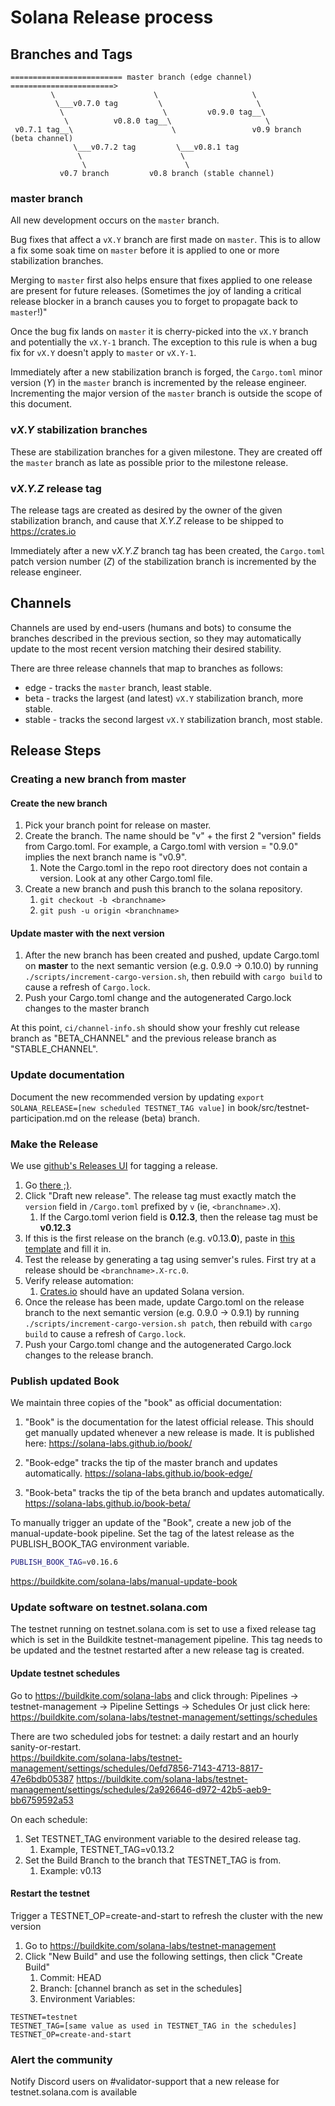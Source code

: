 # Solana Release process

## Branches and Tags

```
========================= master branch (edge channel) =======================>
         \                      \                     \
          \___v0.7.0 tag         \                     \
           \                      \         v0.9.0 tag__\
            \          v0.8.0 tag__\                     \
 v0.7.1 tag__\                      \                 v0.9 branch (beta channel)
              \___v0.7.2 tag         \___v0.8.1 tag
               \                      \
                \                      \
           v0.7 branch         v0.8 branch (stable channel)

```

### master branch
All new development occurs on the `master` branch.

Bug fixes that affect a `vX.Y` branch are first made on `master`.  This is to
allow a fix some soak time on `master` before it is applied to one or more
stabilization branches.

Merging to `master` first also helps ensure that fixes applied to one release
are present for future releases.  (Sometimes the joy of landing a critical
release blocker in a branch causes you to forget to propagate back to
`master`!)"

Once the bug fix lands on `master` it is cherry-picked into the `vX.Y` branch
and potentially the `vX.Y-1` branch.  The exception to this rule is when a bug
fix for `vX.Y` doesn't apply to `master` or `vX.Y-1`.

Immediately after a new stabilization branch is forged, the `Cargo.toml` minor
version (*Y*) in the `master` branch is incremented by the release engineer.
Incrementing the major version of the `master` branch is outside the scope of
this document.

### v*X.Y* stabilization branches
These are stabilization branches for a given milestone.  They are created off
the `master` branch as late as possible prior to the milestone release.

### v*X.Y.Z* release tag
The release tags are created as desired by the owner of the given stabilization
branch, and cause that *X.Y.Z* release to be shipped to https://crates.io

Immediately after a new v*X.Y.Z* branch tag has been created, the `Cargo.toml`
patch version number (*Z*) of the stabilization branch is incremented by the
release engineer.

## Channels
Channels are used by end-users (humans and bots) to consume the branches
described in the previous section, so they may automatically update to the most
recent version matching their desired stability.

There are three release channels that map to branches as follows:
* edge - tracks the `master` branch, least stable.
* beta - tracks the largest (and latest) `vX.Y` stabilization branch, more stable.
* stable - tracks the second largest `vX.Y` stabilization branch, most stable.

## Release Steps

### Creating a new branch from master

#### Create the new branch
1. Pick your branch point for release on master.
1. Create the branch.  The name should be "v" + the first 2 "version" fields
   from Cargo.toml.  For example, a Cargo.toml with version = "0.9.0" implies
   the next branch name is "v0.9".
    1.  Note the Cargo.toml in the repo root directory does not contain a version.  Look at any other Cargo.toml file.
1. Create a new branch and push this branch to the solana repository.
    1. `git checkout -b <branchname>`
    1. `git push -u origin <branchname>`

#### Update master with the next version

1. After the new branch has been created and pushed, update Cargo.toml on **master** to the next semantic version (e.g. 0.9.0 -> 0.10.0)
   by running `./scripts/increment-cargo-version.sh`, then rebuild with
   `cargo build` to cause a refresh of `Cargo.lock`.
1. Push your Cargo.toml change and the autogenerated Cargo.lock changes to the
   master branch

At this point, `ci/channel-info.sh` should show your freshly cut release branch as
"BETA_CHANNEL" and the previous release branch as "STABLE_CHANNEL".

### Update documentation

Document the new recommended version by updating
```export SOLANA_RELEASE=[new scheduled TESTNET_TAG value]```
in book/src/testnet-participation.md on the release (beta) branch.

### Make the Release

We use [github's Releases UI](https://github.com/solana-labs/solana/releases) for tagging a release.

1. Go [there ;)](https://github.com/solana-labs/solana/releases).
1. Click "Draft new release".  The release tag must exactly match the `version`
   field in `/Cargo.toml` prefixed by `v` (ie, `<branchname>.X`).
   1.  If the Cargo.toml verion field is **0.12.3**, then the release tag must be **v0.12.3**
1. If this is the first release on the branch (e.g. v0.13.**0**), paste in [this
   template](https://raw.githubusercontent.com/solana-labs/solana/master/.github/RELEASE_TEMPLATE.md)
   and fill it in.
1. Test the release by generating a tag using semver's rules.  First try at a
   release should be `<branchname>.X-rc.0`.
1. Verify release automation:
   1. [Crates.io](https://crates.io/crates/solana) should have an updated Solana version.
1. Once the release has been made, update Cargo.toml on the release branch to the next
   semantic version (e.g. 0.9.0 -> 0.9.1) by running
   `./scripts/increment-cargo-version.sh patch`, then rebuild with `cargo
   build` to cause a refresh of `Cargo.lock`.
1. Push your Cargo.toml change and the autogenerated Cargo.lock changes to the
   release branch.

### Publish updated Book
We maintain three copies of the "book" as official documentation:

1) "Book" is the documentation for the latest official release.  This should get manually updated whenever a new release is made.  It is published here:
https://solana-labs.github.io/book/

2) "Book-edge" tracks the tip of the master branch and updates automatically.
https://solana-labs.github.io/book-edge/

3) "Book-beta" tracks the tip of the beta branch and updates automatically.
https://solana-labs.github.io/book-beta/

To manually trigger an update of the "Book", create a new job of the manual-update-book pipeline.
Set the tag of the latest release as the PUBLISH_BOOK_TAG environment variable.
```bash
PUBLISH_BOOK_TAG=v0.16.6
```
https://buildkite.com/solana-labs/manual-update-book

### Update software on testnet.solana.com

The testnet running on testnet.solana.com is set to use a fixed release tag
which is set in the Buildkite testnet-management pipeline.
This tag needs to be updated and the testnet restarted after a new release
tag is created.

#### Update testnet schedules

Go to https://buildkite.com/solana-labs and click through: Pipelines ->
testnet-management -> Pipeline Settings -> Schedules
Or just click here:
https://buildkite.com/solana-labs/testnet-management/settings/schedules

There are two scheduled jobs for testnet: a daily restart and an hourly sanity-or-restart. \
https://buildkite.com/solana-labs/testnet-management/settings/schedules/0efd7856-7143-4713-8817-47e6bdb05387
https://buildkite.com/solana-labs/testnet-management/settings/schedules/2a926646-d972-42b5-aeb9-bb6759592a53

On each schedule:
1.  Set TESTNET_TAG environment variable to the desired release tag.
    1. Example, TESTNET_TAG=v0.13.2
1.  Set the Build Branch to the branch that TESTNET_TAG is from.
    1. Example: v0.13

#### Restart the testnet

Trigger a TESTNET_OP=create-and-start to refresh the cluster with the new version

1.  Go to https://buildkite.com/solana-labs/testnet-management
2.  Click "New Build" and use the following settings, then click "Create Build"
    1.  Commit: HEAD
    1.  Branch: [channel branch as set in the schedules]
    1.  Environment Variables:
```
TESTNET=testnet
TESTNET_TAG=[same value as used in TESTNET_TAG in the schedules]
TESTNET_OP=create-and-start
```

### Alert the community

Notify Discord users on #validator-support that a new release for
testnet.solana.com is available
